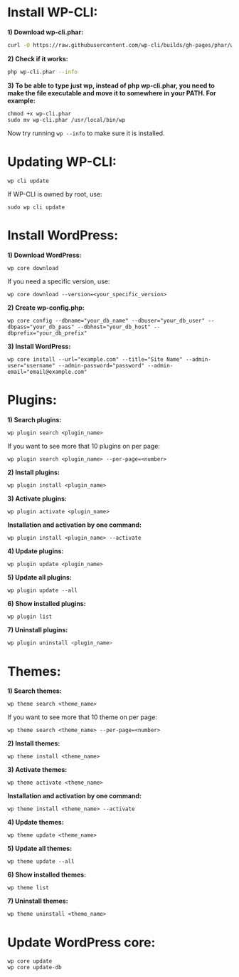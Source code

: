 Install WP-CLI:
===============
**1) Download wp-cli.phar:**
```bash
curl -O https://raw.githubusercontent.com/wp-cli/builds/gh-pages/phar/wp-cli.phar
```

**2) Check if it works:**
```bash
php wp-cli.phar --info
```

**3) To be able to type just wp, instead of php wp-cli.phar, you need to make the file executable and move it to somewhere in your PATH. For example:**
```
chmod +x wp-cli.phar
sudo mv wp-cli.phar /usr/local/bin/wp
```

Now try running ```wp --info``` to make sure it is installed.

Updating WP-CLI:
================
```
wp cli update
```
If WP-CLI is owned by root, use:
```
sudo wp cli update
```

Install WordPress:
==================
**1) Download WordPress:**
```
wp core download
```

If you need a specific version, use:
```
wp core download --version=<your_specific_version>
```

**2) Create wp-config.php:**
```
wp core config --dbname="your_db_name" --dbuser="your_db_user" --dbpass="your_db_pass" --dbhost="your_db_host" --dbprefix="your_db_prefix"
```

**3) Install WordPress:**
```
wp core install --url="example.com" --title="Site Name" --admin-user="username" --admin-password="password" --admin-email="email@example.com"
```

Plugins:
========
**1) Search plugins:**
```
wp plugin search <plugin_name>
```

If you want to see more that 10 plugins on per page:
```
wp plugin search <plugin_name> --per-page=<number>
```

**2) Install plugins:**
```
wp plugin install <plugin_name>
```

**3) Activate plugins:**
```
wp plugin activate <plugin_name>
```

**Installation and activation by one command:**
```
wp plugin install <plugin_name> --activate
```

**4) Update plugins:**
```
wp plugin update <plugin_name>
```

**5) Update all plugins:**
```
wp plugin update --all
```
**6) Show installed plugins:**
```
wp plugin list
```
**7) Uninstall plugins:**
```bash
wp plugin uninstall <plugin_name>
```

Themes:
========
**1) Search themes:**
```
wp theme search <theme_name>
```

If you want to see more that 10 theme on per page:
```
wp theme search <theme_name> --per-page=<number>
```

**2) Install themes:**
```
wp theme install <theme_name>
```

**3) Activate themes:**
```
wp theme activate <theme_name>
```

**Installation and activation by one command:**
```
wp theme install <theme_name> --activate
```

**4) Update themes:**
```
wp theme update <theme_name>
```

**5) Update all themes:**
```
wp theme update --all
```
**6) Show installed themes:**
```
wp theme list
```
**7) Uninstall themes:**
```
wp theme uninstall <theme_name>
```

Update WordPress core:
======================
```
wp core update
wp core update-db
```
